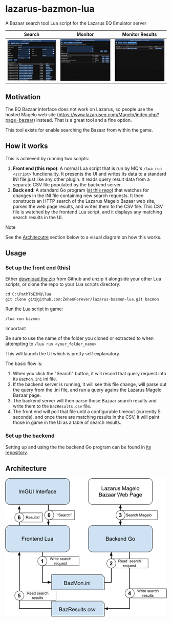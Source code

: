 # lazarus-bazmon-lua
A Bazaar search tool Lua script for the Lazarus EQ Emulator server

| Search | Monitor | Monitor Results|
| ------ | ------- | -------------- |
| ![Search](https://github.com/zehenforever/lazarus-bazmon-lua/blob/main/gui-search.png?raw=true) | ![Monitor](https://github.com/zehenforever/lazarus-bazmon-lua/blob/main/gui-monitor.png?raw=true) | ![Monitor Results](https://github.com/zehenforever/lazarus-bazmon-lua/blob/main/gui-monitor-results.png?raw=true) |

## Motivation
The EQ Bazaar interface does not work on Lazarus, so people use the hosted Magelo web site (https://www.lazaruseq.com/Magelo/index.php?page=bazaar) instead. That is a great tool and a fine option.

This tool exists for enable searching the Bazaar from within the game.

## How it works
This is achieved by running two scripts:

1. **Front end (this repo)**: A normal Lua script that is run by MQ's `/lua run <script>` functionality.  It presents the UI and writes its data to a standard INI file just like any other plugin.  It reads query result data from a separate CSV file populated by the backend server.
1. **Back end**: A standard Go program ([at this repo](https://github.com/ZehenForever/lazarus-bazmon-server)) that watches for changes in the INI file containing new search requests. It then constructs an HTTP search of the Lazarus Magelo Bazaar web site, parses the web page results, and writes them to the CSV file. This CSV file is watched by the frontend Lua script, and it displays any matching search results in the UI.

> [!NOTE]
> See the [Architecutre](#Architecture) section below to a visual diagram on how this works.

## Usage

### Set up the front end (this)

Either [download the zip](https://github.com/ZehenForever/lazarus-bazmon-lua/archive/refs/heads/main.zip) from Github and unzip it alongside your other Lua scripts, or clone the repo to your Lua scripts directory:

```
cd C:\PathToE3MQ\lua
git clone git@github.com:ZehenForever/lazarus-bazmon-lua.git bazmon
```

Run the Lua script in game:
```
/lua run bazmon
```

> [!IMPORTANT]
> Be sure to use the name of the folder you cloned or extracted to when attempting to `/lua run <your_folder_name>`

This will launch the UI which is pretty self explanatory.

The basic flow is:
1. When you click the "Search" button, it will record that query request into its `BazMon.ini` ini file.
1. If the backend server is running, it will see this file change, will parse out the query from the .ini file, and run a query agains the Lazarus Magelo Bazaar page.
1. The backend server will then parse those Bazaar search results and write them to the `BazResults.csv` file.
1. The front end will poll that file until a configurable timeout (currently 5 seconds), and once there are matching results in the CSV, it will paint those in game in the UI as a table of search results.

### Set up the backend
Setting up and using the the backend Go program can be found in [its repository](https://github.com/ZehenForever/lazarus-bazmon-server).

## Architecture

![architecture](https://github.com/zehenforever/lazarus-bazmon-lua/blob/main/architecture.png?raw=true)
